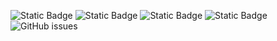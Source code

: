 ![Static Badge](https://img.shields.io/badge/blacklists-60-000000) ![Static Badge](https://img.shields.io/badge/blacklisted-2523552-cc0000) ![Static Badge](https://img.shields.io/badge/whitelisted-2244-00CC00) ![Static Badge](https://img.shields.io/badge/streaming_blacklist-28107-000000) ![GitHub issues](https://img.shields.io/github/issues/fabriziosalmi/blacklists)
